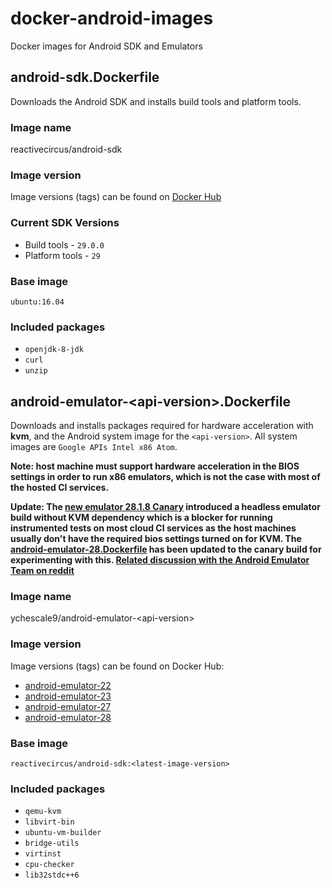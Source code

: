 # docker-android-images
Docker images for Android SDK and Emulators

## android-sdk.Dockerfile
Downloads the Android SDK and installs build tools and platform tools.

### Image name
reactivecircus/android-sdk

### Image version
Image versions (tags) can be found on [Docker Hub](https://hub.docker.com/r/reactivecircus/android-sdk/tags/)

### Current SDK Versions
* Build tools - `29.0.0`
* Platform tools - `29`

### Base image
`ubuntu:16.04`

### Included packages
* `openjdk-8-jdk`
* `curl`
* `unzip`

## android-emulator-&lt;api-version&gt;.Dockerfile
Downloads and installs packages required for hardware acceleration with **kvm**, and the Android system image for the `<api-version>`. All system images are `Google APIs Intel x86 Atom`.

**Note: host machine must support hardware acceleration in the BIOS settings in order to run x86 emulators, which is not the case with most of the hosted CI services.**

**Update: The [new emulator 28.1.8 Canary](https://androidstudio.googleblog.com/2019/02/emulator-2818-canary.html) introduced a headless emulator build without KVM dependency which is a blocker for running instrumented tests on most cloud CI services as the host machines usually don't have the required bios settings turned on for KVM. The [android-emulator-28.Dockerfile](android-emulator-28.Dockerfile) has been updated to the canary build for experimenting with this. [Related discussion with the Android Emulator Team on reddit](https://www.reddit.com/r/androiddev/comments/atm3im/emulator_2818_canary/eh6uv01/?context=8&depth=9)**

### Image name
ychescale9/android-emulator-&lt;api-version&gt;

### Image version
Image versions (tags) can be found on Docker Hub:
* [android-emulator-22](https://hub.docker.com/r/ychescale9/android-emulator-22/tags/)
* [android-emulator-23](https://hub.docker.com/r/ychescale9/android-emulator-23/tags/)
* [android-emulator-27](https://hub.docker.com/r/ychescale9/android-emulator-27/tags/)
* [android-emulator-28](https://hub.docker.com/r/ychescale9/android-emulator-28/tags/)

### Base image
`reactivecircus/android-sdk:<latest-image-version>`

### Included packages
* `qemu-kvm`
* `libvirt-bin`
* `ubuntu-vm-builder`
* `bridge-utils`
* `virtinst`
* `cpu-checker`
* `lib32stdc++6`
